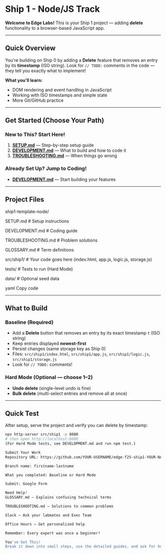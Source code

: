 # Ship 1 - Node/JS Track

**Welcome to Edge Labs!** This is your Ship 1 project — adding **delete** functionality to a browser-based JavaScript app.

---

## Quick Overview

You're building on Ship 0 by adding a **Delete** feature that removes an entry by its **timestamp** (ISO string). Look for `// TODO:` comments in the code — they tell you exactly what to implement!

**What you'll learn:**
- DOM rendering and event handling in JavaScript
- Working with ISO timestamps and simple state
- More Git/GitHub practice

---

## Get Started (Choose Your Path)

### New to This? Start Here!
1. **[SETUP.md](SETUP.md)** — Step-by-step setup guide  
2. **[DEVELOPMENT.md](DEVELOPMENT.md)** — What to build and how to code it  
3. **[TROUBLESHOOTING.md](TROUBLESHOOTING.md)** — When things go wrong

### Already Set Up? Jump to Coding!
- **[DEVELOPMENT.md](DEVELOPMENT.md)** — Start building your features

---

## Project Files

ship1-template-node/

SETUP.md # Setup instructions

DEVELOPMENT.md # Coding guide

TROUBLESHOOTING.md # Problem solutions

GLOSSARY.md # Term definitions

src/ship1/ # Your code goes here (index.html, app.js, logic.js, storage.js)

tests/ # Tests to run (Hard Mode)

data/ # Optional seed data

yaml
Copy code

---

## What to Build

### Baseline (Required)
- Add a **Delete** button that removes an entry by its exact timestamp `t` (ISO string)
- Keep entries displayed **newest-first**
- Persist changes (same storage key as Ship 0)
- Files: `src/ship1/index.html`, `src/ship1/app.js`, `src/ship1/logic.js`, `src/ship1/storage.js`
- Look for `// TODO:` comments!

### Hard Mode (Optional — choose 1–2)
- **Undo delete** (single-level undo is fine)
- **Bulk delete** (multi-select entries and remove all at once)

---

## Quick Test

After setup, serve the project and verify you can delete by timestamp:

```bash
npx http-server src/ship1 -p 8080
# then open http://localhost:8080
(For Hard Mode tests, see DEVELOPMENT.md and run npm test.)

Submit Your Work
Repository URL: https://github.com/YOUR-USERNAME/edge-f25-ship1-YOUR-NAME

Branch name: firstname-lastname

What you completed: Baseline or Hard Mode

Submit: Google Form

Need Help?
GLOSSARY.md — Explains confusing technical terms

TROUBLESHOOTING.md — Solutions to common problems

Slack — Ask your labmates and Exec Team

Office Hours — Get personalized help

Remember: Every expert was once a beginner!

You've Got This!
Break it down into small steps, use the detailed guides, and ask for help when you need it. Welcome to coding!
